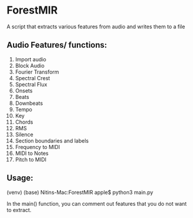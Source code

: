 # ForestMIR

A script that extracts various features from audio and writes them to a file


## Audio Features/ functions: 
1. Import audio
2. Block Audio
3. Fourier Transform 
4. Spectral Crest
5. Spectral Flux
6. Onsets
7. Beats
8. Downbeats
9. Tempo
10. Key
11. Chords
12. RMS
13. Silence 
14. Section boundaries and labels
15. Frequency to MIDI
16. MIDI to Notes
17. Pitch to MIDI

## Usage: 

(venv) (base) Nitins-Mac:ForestMIR apple$ python3 main.py

In the main() function, you can comment out features that you do not want to extract. 

